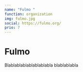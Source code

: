 ```yaml
---
name: "Fulmo "
function: organization
img: fulmo.jpg
social: https://fulmo.org/
prio: 7
---
```


# Fulmo
 
Blablablablablablablabla
blablablabla

